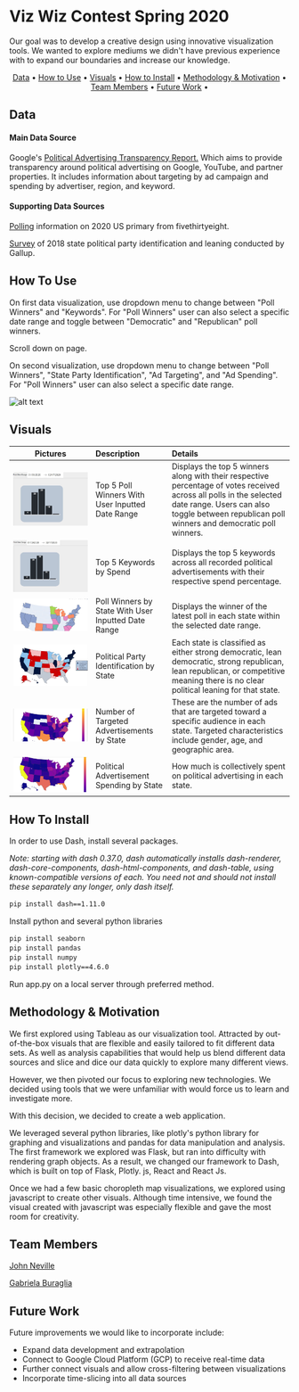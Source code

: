 

# Viz Wiz Contest Spring 2020

Our goal was to develop a creative design using innovative visualization tools. We wanted to explore mediums we didn't have previous experience with to expand our boundaries and increase our knowledge.

<p align="center">
  <a href="#data">Data</a> •
  <a href="#using">How to Use</a> •
  <a href="#visuals">Visuals</a> •
  <a href="#installing">How to Install</a> •
  <a href="#methodology-&-methodology">Methodology & Motivation</a> •
  <a href="#team-members">Team Members</a> •
  <a href="#future-work">Future Work</a> •

</p>

## Data
#### Main Data Source
Google's [Political Advertising Transparency Report.](https://transparencyreport.google.com/political-ads/home) Which aims to provide transparency around political advertising on Google, YouTube, and partner properties. It includes information about targeting by ad campaign and spending by advertiser, region, and keyword.

#### Supporting Data Sources
[Polling](https://projects.fivethirtyeight.com/polls/president-primary-d/national/) information on 2020 US primary from fivethirtyeight.

[Survey](https://news.gallup.com/poll/247025/democratic-states-exceed-republican-states-four-2018.aspx) of 2018 state political party identification and leaning conducted by Gallup.

## How To Use

On first data visualization, use dropdown menu to change between "Poll Winners" and "Keywords". For "Poll Winners" user can also select a specific date range and toggle between "Democratic" and "Republican" poll winners.

Scroll down on page.

On second visualization, use dropdown menu to change between "Poll Winners", "State Party Identification", "Ad Targeting", and "Ad Spending". For "Poll Winners" user can also select a specific date range.

![alt text](https://media.giphy.com/media/h7No5m3tAeV4Q/giphy.gif)



## Visuals
| Pictures        | Description             | Details  |
| ------------- | :--------------------------| :-----------|
|![alt text](https://raw.githubusercontent.com/gburaglia/VizWizRepo/master/static/images/bar1.JPG?token=AEWI6ZPRBCCXYWKG2HYFSJ26VRZ3S)| Top 5 Poll Winners With User Inputted Date Range |  Displays the top 5 winners along with their respective percentage of votes received across all polls in the selected date range. Users can also toggle between republican poll winners and democratic poll winners.  |
|![Keyword Winners](static/images/bar2.JPG)| Top 5 Keywords by Spend |  Displays the top 5 keywords across all recorded political advertisements with their respective spend percentage.  |
|![alt text](static/images/map1.jpg "Poll Winners")| Poll Winners by State With User Inputted Date Range |  Displays the winner of the latest poll in each state within the selected date range.  |
|![alt text](static/images/map2.jpg "State Party Identification")     | Political Party Identification by State                | Each state is classified as either strong democratic, lean democratic, strong republican, lean republican, or competitive meaning there is no clear political leaning for that state. |
|![alt text](static/images/map3.jpg "Ad Targeting")    | Number of Targeted Advertisements by State | These are the number of ads that are targeted toward a specific audience in each state. Targeted characteristics include gender, age, and geographic area. |
|![alt text](static/images/map4.jpg "Ad Spending") | Political Advertisement Spending by State    | How much is collectively spent on political advertising in each state.        |

## How To Install

In order to use Dash, install several packages.

*Note: starting with dash 0.37.0, dash automatically installs dash-renderer, dash-core-components, dash-html-components, and dash-table, using known-compatible versions of each. You need not and should not install these separately any longer, only dash itself.*


```bash
pip install dash==1.11.0
```
Install python and several python libraries

```bash
pip install seaborn
pip install pandas
pip install numpy
pip install plotly==4.6.0
```
Run app.py on a local server through preferred method.

## Methodology & Motivation

We first explored using Tableau as our visualization tool. Attracted by out-of-the-box visuals that are flexible and easily tailored to fit different data sets. As well as analysis capabilities that would help us blend different data sources and slice and dice our data quickly to explore many different views.

However, we then pivoted our focus to exploring new technologies. We decided using tools that we were unfamiliar with would force us to learn and investigate more.

With this decision, we decided to create a web application.

We leveraged several python libraries, like plotly's python library for graphing and visualizations and pandas for data manipulation and analysis. The first framework we explored was Flask, but ran into difficulty with rendering graph objects. As a result, we changed our framework to Dash, which is built on top of Flask, Plotly. js, React and React Js.

Once we had a few basic choropleth map visualizations, we explored using javascript to create other visuals. Although time intensive, we found the visual created with javascript was especially flexible and gave the most room for creativity.

## Team Members
[John Neville](https://github.com/DSNeville)

[Gabriela Buraglia](https://github.com/gburaglia)

## Future Work
Future improvements we would like to incorporate include:
 * Expand data development and extrapolation
 * Connect to Google Cloud Platform (GCP) to receive real-time data
 * Further connect visuals and allow cross-filtering between visualizations
 * Incorporate time-slicing into all data sources
